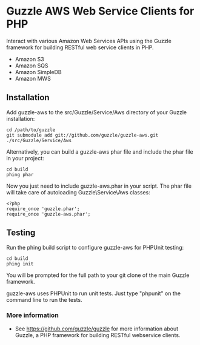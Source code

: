 Guzzle AWS Web Service Clients for PHP
======================================

Interact with various Amazon Web Services APIs using the Guzzle framework for
building RESTful web service clients in PHP.

- Amazon S3
- Amazon SQS
- Amazon SimpleDB
- Amazon MWS

## Installation

Add guzzle-aws to the src/Guzzle/Service/Aws directory of your Guzzle
installation:

    cd /path/to/guzzle
    git submodule add git://github.com/guzzle/guzzle-aws.git ./src/Guzzle/Service/Aws

Alternatively, you can build a guzzle-aws phar file and include the phar file
in your project:

    cd build
    phing phar

Now you just need to include guzzle-aws.phar in your script.  The phar file
will take care of autoloading Guzzle\Service\Aws classes:

    <?php
    require_once 'guzzle.phar';
    require_once 'guzzle-aws.phar';

## Testing

Run the phing build script to configure guzzle-aws for PHPUnit testing:

    cd build
    phing init

You will be prompted for the full path to your git clone of the main Guzzle
framework.

guzzle-aws uses PHPUnit to run unit tests.  Just type "phpunit" on the command line to run the tests.

### More information

- See https://github.com/guzzle/guzzle for more information about Guzzle, a PHP framework for building RESTful webservice clients.